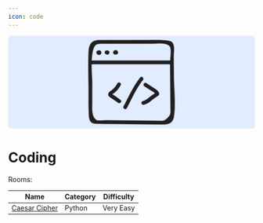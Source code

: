 ```yaml
---
icon: code
---
```


![](/static/headers/coding.png)

# Coding

Rooms:

| Name                             | Category | Difficulty |
| -------------------------------- | -------- | ---------- |
| [Caesar Cipher](ceasarcypher.md) | Python   | Very Easy  |
